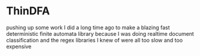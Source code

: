 # ThinDFA
pushing up some work I did a long time ago to make a blazing
fast deterministic finite automata library because I was
doing realtime document classification and the regex
libraries I knew of were all too slow and too expensive

